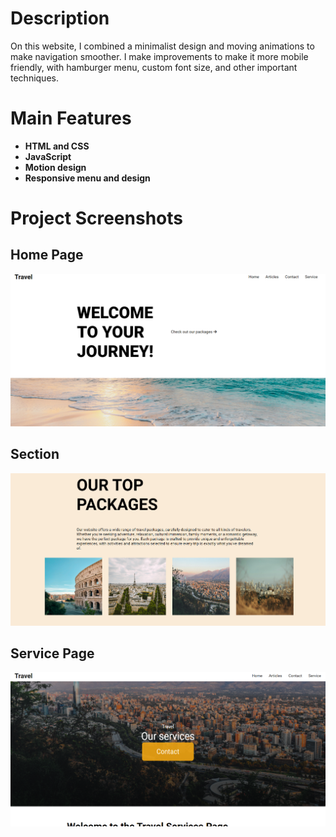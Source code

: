 # Description
On this website, I combined a minimalist design and moving animations to make navigation smoother.
I make improvements to make it more mobile friendly, with hamburger menu, custom font size,
and other important techniques.

# Main Features
- **HTML and CSS**
- **JavaScript**
- **Motion design**
- **Responsive menu and design**

# Project Screenshots

## Home Page
![Screenshot](./screenshot/screenshot-1.PNG)

## Section
![Screenshot](./screenshot/screenshot-2.PNG)

## Service Page
![Screenshot](./screenshot/screenshot-3.PNG)
